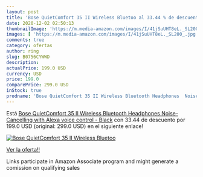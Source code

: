 ```yaml
---
layout: post
title: 'Bose QuietComfort 35 II Wireless Bluetoo al 33.44 % de descuento'
date: 2020-12-02 02:50:13
thumbnailImage: 'https://m.media-amazon.com/images/I/41jSuUHT8eL._SL200_.jpg'
images: [ 'https://m.media-amazon.com/images/I/41jSuUHT8eL._SL200_.jpg' ]
comments: true
category: ofertas
author: ring
slug: B0756CYWWD
description:
actualPrice: 199.0 USD
currency: USD
price: 199.0
comparePrice: 299.0 USD
inStock: true
prodname: 'Bose QuietComfort 35 II Wireless Bluetooth Headphones  Noise-Cancelling  with Alexa voice control - Black'
---
```


Está [Bose QuietComfort 35 II Wireless Bluetooth Headphones  Noise-Cancelling  with Alexa voice control - Black](https://www.amazon.com/dp/B0756CYWWD/?tag=tolees-20) con 33.44 de descuento por 199.0 USD (original: 299.0 USD) en el siguiente enlace!

[![Bose QuietComfort 35 II Wireless Bluetoo](https://m.media-amazon.com/images/I/41jSuUHT8eL._SL200_.jpg)](https://www.amazon.com/dp/B0756CYWWD/?tag=tolees-20)

[Ver la oferta!!](https://www.amazon.com/dp/B0756CYWWD/?tag=tolees-20)

Links participate in Amazon Associate program and might generate a comission on qualifying sales


